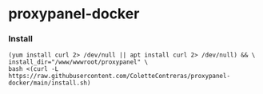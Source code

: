 # proxypanel-docker

### Install

```
(yum install curl 2> /dev/null || apt install curl 2> /dev/null) && \
install_dir="/www/wwwroot/proxypanel" \
bash <(curl -L https://raw.githubusercontent.com/ColetteContreras/proxypanel-docker/main/install.sh)
```
